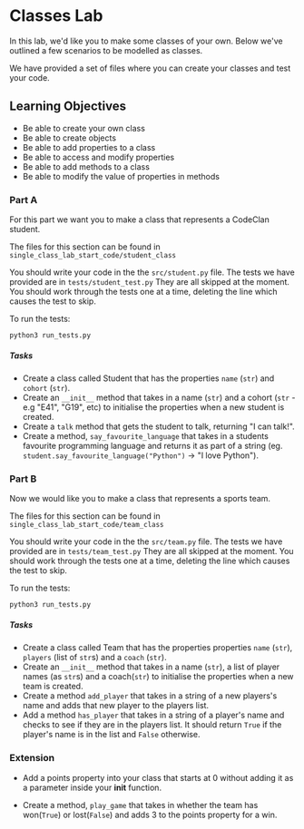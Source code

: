 # Classes Lab 

In this lab, we'd like you to make some classes of your own. Below we've outlined a few scenarios to be modelled as classes. 

We have provided a set of files where you can create your classes and test your code.

## Learning Objectives

- Be able to create your own class
- Be able to create objects
- Be able to add properties to a class
- Be able to access and modify properties
- Be able to add methods to a class
- Be able to modify the value of properties in methods

### Part A

For this part we want you to make a class that represents a CodeClan student.

The files for this section can be found in `single_class_lab_start_code/student_class`

You should write your code in the the `src/student.py` file.
The tests we have provided are in `tests/student_test.py` They are all skipped at the moment. You should work through the tests one at a time, deleting the line which causes the test to skip.

To run the tests:

`python3 run_tests.py`

##### Tasks

- Create a class called Student that has the properties `name` (`str`) and `cohort` (`str`).
- Create an `__init__` method that takes in a name (`str`) and a cohort (`str` - e.g "E41", "G19", etc) to initialise the properties when a new student is created.
- Create a `talk` method that gets the student to talk, returning "I can talk!".
- Create a method, `say_favourite_language` that takes in a students favourite programming language and returns it as part of a string (eg. `student.say_favourite_language("Python")` -> "I love Python").

### Part B

Now we would like you to make a class that represents a sports team.

The files for this section can be found in `single_class_lab_start_code/team_class`

You should write your code in the the `src/team.py` file.
The tests we have provided are in `tests/team_test.py` They are all skipped at the moment. You should work through the tests one at a time, deleting the line which causes the test to skip.

To run the tests:

`python3 run_tests.py`

##### Tasks

- Create a class called Team that has the properties properties `name` (`str`), `players` (list of `str`s) and a `coach` (`str`).
- Create an `__init__` method that takes in a name (`str`), a list of player names (as `str`s) and a coach(`str`) to initialise the properties when a new team is created.
- Create a method `add_player` that takes in a string of a new players's name and adds that new player to the players list.
- Add a method `has_player` that takes in a string of a player's name and checks to see if they are in the players list. It should return `True` if the player's name is in the list and `False` otherwise.

### Extension 

- Add a points property into your class that starts at 0 without adding it as a parameter inside your __init__ function. 

- Create a method, `play_game` that takes in whether the team has won(`True`) or lost(`False`) and adds 3 to the points property for a win.
